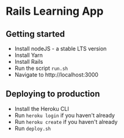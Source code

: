 # Rails Learning App

## Getting started

- Install nodeJS - a stable LTS version
- Install Yarn
- Install Rails
- Run the script `run.sh`
- Navigate to http://localhost:3000

## Deploying to production

- Install the Heroku CLI
- Run `heroku login` if you haven't already
- Run `heroku create` if you haven't already
- Run `deploy.sh`
